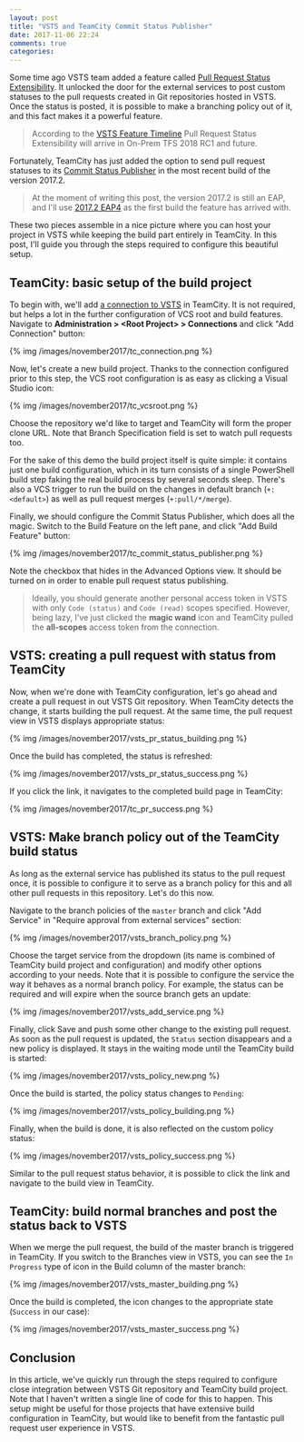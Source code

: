 ```yaml
---
layout: post
title: "VSTS and TeamCity Commit Status Publisher"
date: 2017-11-06 22:24
comments: true
categories: 
---
```


Some time ago VSTS team added a feature called [Pull Request Status Extensibility](https://docs.microsoft.com/en-us/vsts/release-notes/2017/aug-04-team-services#pull-request-status-extensibility-in-public-preview). It unlocked the door for the external services to post custom statuses to the pull requests created in Git repositories hosted in VSTS. Once the status is posted, it is possible to make a branching policy out of it, and this fact makes it a powerful feature. 

> According to the [VSTS Feature Timeline](https://docs.microsoft.com/en-us/vsts/release-notes/index) Pull Request Status Extensibility will arrive in On-Prem TFS 2018 RC1 and future.

Fortunately, TeamCity has just added the option to send pull request statuses to its [Commit Status Publisher](https://confluence.jetbrains.com/display/TCD10/Commit+Status+Publisher) in the most recent build of the version 2017.2. 

> At the moment of writing this post, the version 2017.2 is still an EAP, and I'll use [2017.2 EAP4](https://blog.jetbrains.com/teamcity/2017/11/teamcity-2017-2-eap4-is-available/) as the first build the feature has arrived with.

These two pieces assemble in a nice picture where you can host your project in VSTS while keeping the build part entirely in TeamCity. In this post, I'll guide you through the steps required to configure this beautiful setup.

## TeamCity: basic setup of the build project

To begin with, we'll add [a connection to VSTS](https://confluence.jetbrains.com/display/TCD10/Integrating+TeamCity+with+VCS+Hosting+Services#IntegratingTeamCitywithVCSHostingServices-ConnectingtoVisualStudioTeamServices) in TeamCity. It is not required, but helps a lot in the further configuration of VCS root and build features. Navigate to **Administration > &lt;Root Project&gt; > Connections** and click "Add Connection" button:

{% img /images/november2017/tc_connection.png %}

Now, let's create a new build project. Thanks to the connection configured prior to this step, the VCS root configuration is as easy as clicking a Visual Studio icon:

{% img /images/november2017/tc_vcsroot.png %}

Choose the repository we'd like to target and TeamCity will form the proper clone URL. Note that Branch Specification field is set to watch pull requests too.

For the sake of this demo the build project itself is quite simple: it contains just one build configuration, which in its turn consists of a single PowerShell build step faking the real build process by several seconds sleep. There's also a VCS trigger to run the build on the changes in default branch (`+:<default>`) as well as pull request merges (`+:pull/*/merge`).

Finally, we should configure the Commit Status Publisher, which does all the magic. Switch to the Build Feature on the left pane, and click "Add Build Feature" button:

{% img /images/november2017/tc_commit_status_publisher.png %}

Note the checkbox that hides in the Advanced Options view. It should be turned on in order to enable pull request status publishing. 

> Ideally, you should generate another personal access token in VSTS with only `Code (status)` and `Code (read)` scopes specified. However, being lazy, I've just clicked the **magic wand** icon and TeamCity pulled the **all-scopes** access token from the connection.

## VSTS: creating a pull request with status from TeamCity

Now, when we're done with TeamCity configuration, let's go ahead and create a pull request in out VSTS Git repository. When TeamCity detects the change, it starts building the pull request. At the same time, the pull request view in VSTS displays appropriate status:

{% img /images/november2017/vsts_pr_status_building.png %}

Once the build has completed, the status is refreshed:

{% img /images/november2017/vsts_pr_status_success.png %}

If you click the link, it navigates to the completed build page in TeamCity:

{% img /images/november2017/tc_pr_success.png %}

## VSTS: Make branch policy out of the TeamCity build status

As long as the external service has published its status to the pull request once, it is possible to configure it to serve as a branch policy for this and all other pull requests in this repository. Let's do this now.

Navigate to the branch policies of the `master` branch and click "Add Service" in "Require approval from external services" section:

{% img /images/november2017/vsts_branch_policy.png %}

Choose the target service from the dropdown (its name is combined of TeamCity build project and configuration) and modify other options according to your needs. Note that it is possible to configure the service the way it behaves as a normal branch policy. For example, the status can be required and will expire when the source branch gets an update:

{% img /images/november2017/vsts_add_service.png %}

Finally, click Save and push some other change to the existing pull request. As soon as the pull request is updated, the `Status` section disappears and a new policy is displayed. It stays in the waiting mode until the TeamCity build is started:

{% img /images/november2017/vsts_policy_new.png %}

Once the build is started, the policy status changes to `Pending`:

{% img /images/november2017/vsts_policy_building.png %}

Finally, when the build is done, it is also reflected on the custom policy status:

{% img /images/november2017/vsts_policy_success.png %}

Similar to the pull request status behavior, it is possible to click the link and navigate to the build view in TeamCity.

## TeamCity: build normal branches and post the status back to VSTS

When we merge the pull request, the build of the master branch is triggered in TeamCity. If you switch to the Branches view in VSTS, you can see the `In Progress` type of icon in the Build column of the master branch:

{% img /images/november2017/vsts_master_building.png %}

Once the build is completed, the icon changes to the appropriate state (`Success` in our case):

{% img /images/november2017/vsts_master_success.png %}

## Conclusion

In this article, we've quickly run through the steps required to configure close integration between VSTS Git repository and TeamCity build project. Note that I haven't written a single line of code for this to happen. This setup might be useful for those projects that have extensive build configuration in TeamCity, but would like to benefit from the fantastic pull request user experience in VSTS.